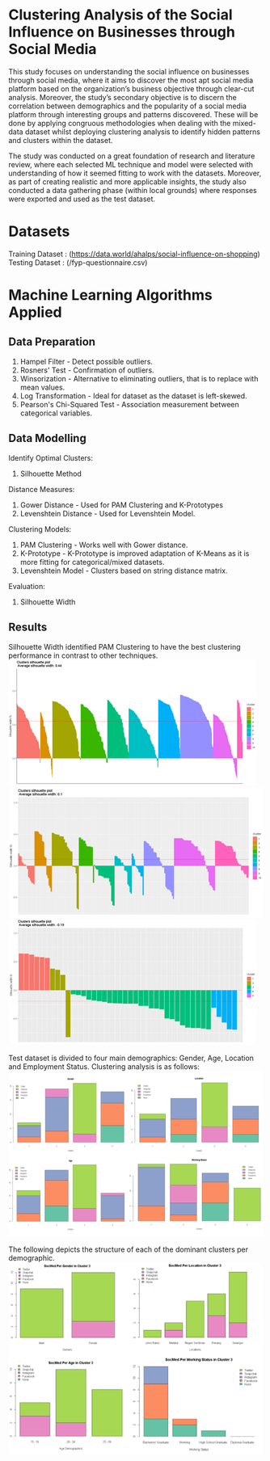 # Clustering Analysis of the Social Influence on Businesses through Social Media
This study focuses on understanding the social influence on businesses through social media, where it aims to discover the most apt social media platform based on the organization’s business objective through clear-cut analysis. Moreover, the study’s secondary objective is to discern the correlation between demographics and the popularity of a social media platform through interesting groups and patterns discovered. These will be done by applying congruous methodologies when dealing with the mixed-data dataset whilst deploying clustering analysis to identify hidden patterns and clusters within the dataset.

The study was conducted on a great foundation of research and literature review, where each selected ML technique and model were selected with understanding of how it seemed fitting to work with the datasets. Moreover, as part of creating realistic and more applicable insights, the study also conducted a data gathering phase (within local grounds) where responses were exported and used as the test dataset.    

# Datasets
Training Dataset : (https://data.world/ahalps/social-influence-on-shopping) <br />
Testing Dataset : (/fyp-questionnaire.csv) 

# Machine Learning Algorithms Applied
Data Preparation
-------------------------
1. Hampel Filter - Detect possible outliers.
2. Rosners' Test - Confirmation of outliers. 
3. Winsorization - Alternative to eliminating outliers, that is to replace with mean values.
4. Log Transformation - Ideal for dataset as the dataset is left-skewed.
5. Pearson's Chi-Squared Test - Association measurement between categorical variables. 

Data Modelling
-------------------------
Identify Optimal Clusters:
1. Silhouette Method

Distance Measures: 
1. Gower Distance - Used for PAM Clustering and K-Prototypes
2. Levenshtein Distance - Used for Levenshtein Model.

Clustering Models:
1. PAM Clustering - Works well with Gower distance. 
2. K-Prototype - K-Prototype is improved adaptation of K-Means as it is more fitting for categorical/mixed datasets.
3. Levenshtein Model - Clusters based on string distance matrix. 

Evaluation: 
1. Silhouette Width

Results
-------------------------
Silhouette Width identified PAM Clustering to have the best clustering performance in contrast to other techniques. 
![sil-wid-pam](/results/sil-wid-pam.png)
![sil-wid-pam](/results/sil-wid-kp.png)
![sil-wid-pam](/results/sil-wid-lv.png)

Test dataset is divided to four main demographics: Gender, Age, Location and Employment Status. Clustering analysis is as follows: 
![res-1](/results/test-dataset-res.png)

The following depicts the structure of each of the dominant clusters per demographic.  
![res-2](/results/test-dataset-res-2.png)
